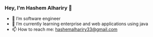 ### Hey,  I'm Hashem Alhariry 👋

 

- 🔭 I’m software engineer
- 🌱 I’m currently learning enterprise and web applications using java
- 📫 How to reach me: hashemalhariry33@gmail.com
